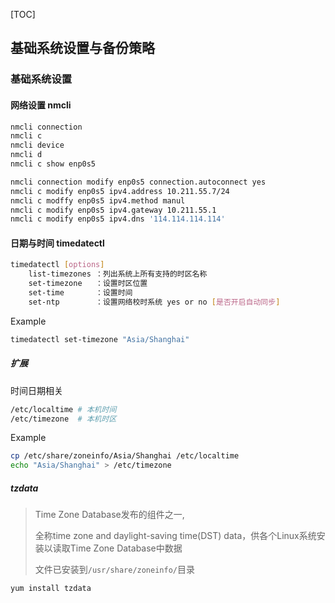 [TOC]

## 基础系统设置与备份策略

### 基础系统设置

#### 网络设置 		nmcli

~~~bash
nmcli connection
nmcli c
nmcli device
nmcli d
nmcli c show enp0s5
~~~

```bash
nmcli connection modify enp0s5 connection.autoconnect yes
nmcli c modify enp0s5 ipv4.address 10.211.55.7/24
nmcli c modffy enp0s5 ipv4.method manul
nmcli c modify enp0s5 ipv4.gateway 10.211.55.1
nmcli c modify enp0s5 ipv4.dns '114.114.114.114'
```

#### 日期与时间 	timedatectl

~~~bash
timedatectl [options]
	list-timezones ：列出系统上所有支持的时区名称
	set-timezone   ：设置时区位置
	set-time       ：设置时间
	set-ntp        ：设置网络校时系统 yes or no [是否开启自动同步]
~~~

Example

~~~bash
timedatectl set-timezone "Asia/Shanghai"
~~~

##### 扩展

时间日期相关

~~~bash
/etc/localtime # 本机时间
/etc/timezone  # 本机时区
~~~

Example

~~~bash
cp /etc/share/zoneinfo/Asia/Shanghai /etc/localtime
echo "Asia/Shanghai" > /etc/timezone
~~~

##### tzdata

> Time Zone Database发布的组件之一,
>
> 全称time zone and daylight-saving time(DST) data，供各个Linux系统安装以读取Time Zone Database中数据
>
> 文件已安装到`/usr/share/zoneinfo/`目录

~~~bash
yum install tzdata
~~~
